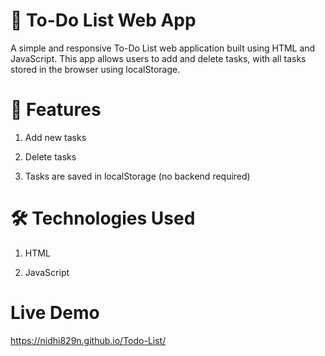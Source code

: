 # 📝 To-Do List Web App

A simple and responsive To-Do List web application built using HTML and JavaScript. This app allows users to add and delete tasks, with all tasks stored in the browser using localStorage.

# 🚀 Features

1. Add new tasks

2. Delete tasks

3. Tasks are saved in localStorage (no backend required)

# 🛠️ Technologies Used

1. HTML

2. JavaScript

# Live Demo

https://nidhi829n.github.io/Todo-List/


